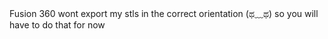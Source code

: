 Fusion 360 wont export my stls in the correct orientation (ಥ﹏ಥ) so you will have to do that for now 
